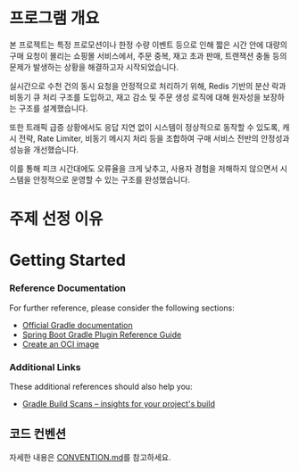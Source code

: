 # 프로그램 개요
본 프로젝트는 특정 프로모션이나 한정 수량 이벤트 등으로 인해 짧은 시간 안에 대량의 구매 요청이 몰리는 쇼핑몰 서비스에서, 주문 중복, 재고 초과 판매, 트랜잭션 충돌 등의 문제가 발생하는 상황을 해결하고자 시작되었습니다.

실시간으로 수천 건의 동시 요청을 안정적으로 처리하기 위해, Redis 기반의 분산 락과 비동기 큐 처리 구조를 도입하고, 재고 감소 및 주문 생성 로직에 대해 원자성을 보장하는 구조를 설계했습니다.

또한 트래픽 급증 상황에서도 응답 지연 없이 시스템이 정상적으로 동작할 수 있도록, 캐시 전략, Rate Limiter, 비동기 메시지 처리 등을 조합하여 구매 서비스 전반의 안정성과 성능을 개선했습니다.

이를 통해 피크 시간대에도 오류율을 크게 낮추고, 사용자 경험을 저해하지 않으면서 시스템을 안정적으로 운영할 수 있는 구조를 완성했습니다.

# 주제 선정 이유


# Getting Started

### Reference Documentation

For further reference, please consider the following sections:

* [Official Gradle documentation](https://docs.gradle.org)
* [Spring Boot Gradle Plugin Reference Guide](https://docs.spring.io/spring-boot/3.3.13/gradle-plugin)
* [Create an OCI image](https://docs.spring.io/spring-boot/3.3.13/gradle-plugin/packaging-oci-image.html)

### Additional Links

These additional references should also help you:

* [Gradle Build Scans – insights for your project's build](https://scans.gradle.com#gradle)

## 코드 컨벤션
자세한 내용은 [CONVENTION.md](./CONVENTION.md)를 참고하세요.